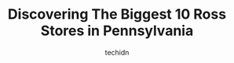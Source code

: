 ---
layout: ampstory
image: https://i0.wp.com/www.depkes.org/wp-content/uploads/2023/06/ross-0-in-pennsylvania-1685967760.jpeg?resize=640,853
author: techidn
featured: false
description: Discover the impressive array of Ross options in Pennsylvania, where you can find 10 of the largest Ross establishments in the area. From renowned classics to hidden gems, Pennsylvania offer
title: Discovering The Biggest 10 Ross Stores in Pennsylvania
cover:
   title: Discovering The Biggest 10 Ross Stores in Pennsylvania
   subtitle: Rickpate
   background: https://www.depkes.org/wp-content/uploads/2023/06/ross-0-in-pennsylvania-1685967760.jpeg

pages: 
 - layout: thirds
   top: <h1>#1 Ross Dress for Less</h1>
   bottom: "<p>They have incredible qualities products and brands that make customers to purchase on the great moderately prices of sales and stocks. Their designs of styles are satisfa</p>"
   background: https://www.depkes.org/wp-content/uploads/2023/06/ross-1-in-pennsylvania-1685967761.jpeg
   backgroundblur: true
 - layout: thirds
   top: <h1>#2 Ross Dress for Less</h1>
   bottom: "<p>4640 Roosevelt Blvd, Philadelphia, PA 19124, United States</p>"
   background: https://www.depkes.org/wp-content/uploads/2023/06/ross-2-in-pennsylvania-1685967761.jpeg
   cta:
      link: https://www.depkes.org/blog/discovering-the-biggest-10-ross-stores-in-pennsylvania/
      text: Discovering The Biggest 10 Ross Stores in Pennsylvania
 - layout: thirds
   top: <h1>#3 Ross Dress for Less</h1>
   bottom: "<p>2180 MacArthur Rd, Whitehall, PA 18052, United States</p>"
   background: https://www.depkes.org/wp-content/uploads/2023/06/ross-3-in-pennsylvania-1685967761.jpeg
   cta:
      link: https://www.depkes.org/blog/discovering-the-biggest-10-ross-stores-in-pennsylvania/
      text: Discovering The Biggest 10 Ross Stores in Pennsylvania
 - layout: thirds
   top: <h1>#4 Ross Dress for Less</h1>
   bottom: "<p>2350 E Lincoln Hwy, Lancaster, PA 17602, United States</p>"
   background: https://images.unsplash.com/photo-1604871000636-074fa5117945?ixlib=rb-4.0.3&ixid=MnwxMjA3fDB8MHxwaG90by1wYWdlfHx8fGVufDB8fHx8&auto=format&fit=crop&w=640&h=853&q=80
   cta:
      link: https://www.depkes.org/blog/discovering-the-biggest-10-ross-stores-in-pennsylvania/
      text: Discovering The Biggest 10 Ross Stores in Pennsylvania
 - layout: thirds
   top: <h1>#5 Ross Dress for Less</h1>
   bottom: "<p>3330 Wilkes Barre Twp Commons, Wilkes-Barre Township, PA 18702, United States</p>"
   background: https://images.unsplash.com/photo-1602536052359-ef94c21c5948?ixlib=rb-4.0.3&ixid=MnwxMjA3fDB8MHxwaG90by1wYWdlfHx8fGVufDB8fHx8&auto=format&fit=crop&w=640&h=853&q=80
   cta:
      link: https://www.depkes.org/blog/discovering-the-biggest-10-ross-stores-in-pennsylvania/
      text: Discovering The Biggest 10 Ross Stores in Pennsylvania
 - layout: thirds
   top: <h1>#6 Ross Dress for Less</h1>
   bottom: "<p>2419 S 24th St, Philadelphia, PA 19145, United States</p>"
   background: https://images.unsplash.com/photo-1618005182384-a83a8bd57fbe?ixlib=rb-4.0.3&ixid=MnwxMjA3fDB8MHxwaG90by1wYWdlfHx8fGVufDB8fHx8&auto=format&fit=crop&w=640&h=853&q=80
   cta:
      link: https://www.depkes.org/blog/discovering-the-biggest-10-ross-stores-in-pennsylvania/
      text: Discovering The Biggest 10 Ross Stores in Pennsylvania
 - layout: thirds
   top: <h1>#7 Ross Dress for Less</h1>
   bottom: "<p>5100 Jonestown Rd, Harrisburg, PA 17112, United States</p>"
   background: https://images.unsplash.com/photo-1533998839656-76f5e4b2bccb?ixlib=rb-4.0.3&ixid=MnwxMjA3fDB8MHxwaG90by1wYWdlfHx8fGVufDB8fHx8&auto=format&fit=crop&w=640&h=853&q=80
   cta:
      link: https://www.depkes.org/blog/discovering-the-biggest-10-ross-stores-in-pennsylvania/
      text: Discovering The Biggest 10 Ross Stores in Pennsylvania
 - layout: thirds
   middle: Continue reading...
   background: https://images.unsplash.com/photo-1608501821300-4f99e58bba77?ixlib=rb-4.0.3&ixid=MnwxMjA3fDB8MHxwaG90by1wYWdlfHx8fGVufDB8fHx8&auto=format&fit=crop&w=640&h=853&q=80
   cta:
      link: https://www.depkes.org/blog/discovering-the-biggest-10-ross-stores-in-pennsylvania/
      text: Discovering The Biggest 10 Ross Stores in Pennsylvania
      
---